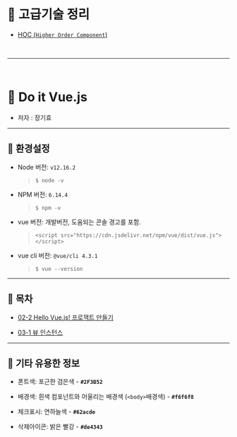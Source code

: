 # 🎈 고급기술 정리

* [HOC (``Higher Order Component``)](#)



<br/><hr/><br/>



# 🐫 Do it Vue.js

* 저자 : 장기효


---


## 🐫 환경설정

* Node 버전: ``v12.16.2``

  > ``$ node -v``

* NPM 버전: ``6.14.4``

  > ``$ npm -v``

* vue 버전: 개발버전, 도움되는 콘솔 경고를 포함.

  > ``<script src="https://cdn.jsdelivr.net/npm/vue/dist/vue.js"></script>``

* vue cli 버전: ``@vue/cli 4.3.1``

  > ``$ vue --version``

---


## 🐫 목차

* [02-2 Hello Vue.js! 프로잭트 만들기]()

* [03-1 뷰 인스턴스]()


---


## 🐫 기타 유용한 정보

* 폰트색: 포근한 검은색 - **``#2F3B52``**

* 배경색: 흰색 컴포넌트와 어울리는 배경색 (``<body>``배경색) - **``#f6f6f8``** 

* 체크표시: 연하늘색 - **``#62acde``**

* 삭제아이콘: 밝은 빨강 - **``#de4343``**